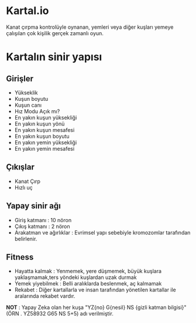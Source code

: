 # Kartal.io
Kanat çırpma kontrolüyle oynanan, yemleri veya diğer kuşları yemeye çalışılan çok kişilik gerçek zamanlı oyun.

# Kartalın sinir yapısı

## Girişler
* Yükseklik
* Kuşun boyutu
* Kuşun canı
* Hız Modu Açık mı?
* En yakın kuşun yüksekliği
* En yakın kuşun yönü
* En yakın kuşun mesafesi
* En yakın kuşun boyutu
* En yakın yemin yüksekliği
* En yakın yemin mesafesi 

## Çıkışlar
* Kanat Çırp
* Hızlı uç

## Yapay sinir ağı
* Giriş katmanı : 10 nöron
* Çıkış katmanı : 2 nöron
* Arakatman ve ağırlıklar : Evrimsel yapı sebebiyle kromozomlar tarafından belirlenir.

## Fitness
* Hayatta kalmak : Yenmemek, yere düşmemek, büyük kuşlara yaklaşmamak,ters yöndeki kuşlardan uzak durmak
* Yemek yiyebilmek : Belli aralıklarda beslenmek, aç kalmamak
* Rekabet : Diğer kartallarla ve insan tarafından yönetilen kartallar ile aralarında rekabet vardır.



**NOT** : Yapay Zeka olan her kuşa "YZ{no} G{nesil} NS {gizli katman bilgisi}"(ÖRN . YZ58932 G65 NS 5+5) adı verilmiştir.